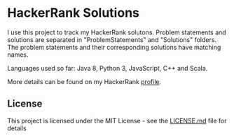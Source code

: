 # HackerRank Solutions

I use this project to track my HackerRank solutons. Problem statements and solutions are separated in "ProblemStatements" and "Solutions" folders. The problem statements and their corresponding solutions have matching names.

Languages used so far: Java 8, Python 3, JavaScript, C++ and Scala.

More details can be found on my HackerRank [profile](https://www.hackerrank.com/k_d_balabanov).

## License

This project is licensed under the MIT License - see the [LICENSE.md](https://github.com/kdbalabanov/hackerrank-solutions/blob/master/LICENSE) file for details
